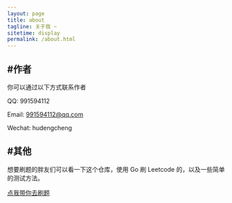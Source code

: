 ```yaml
---
layout: page
title: about
tagline: 关于我 ~
sitetime: display
permalink: /about.html
---
```


## #作者

你可以通过以下方式联系作者

QQ: 991594112

Email: 991594112@qq.com

Wechat: hudengcheng

## #其他

想要刷题的胖友们可以看一下这个仓库，使用 Go 刷 Leetcode 的，以及一些简单的测试方法。

[点我带你去刷题](https://github.com/dengchengH/leetcode-withTest)